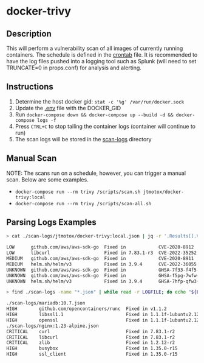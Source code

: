 # docker-trivy

## Description
This will perform a vulnerability scan of all images of currently running containers.  The schedule is defined in the [crontab](/build/crontab) file. It is recommended to have the log files pushed into a logging tool such as Splunk (will need to set TRUNCATE=0 in props.conf) for analysis and alerting.

## Instructions
1. Determine the host docker gid: `stat -c '%g' /var/run/docker.sock`
1. Update the [.env](/.env) file with the DOCKER_GID
1. Run `docker-compose down && docker-compose up --build -d && docker-compose logs -f`
1. Press `CTRL+C` to stop tailing the container logs (container will continue to run)
1. The scan logs will be stored in the [scan-logs](/scan-logs) directory

## Manual Scan
NOTE: The scans run on a schedule, however, you can trigger a manual scan. Below are some examples.
- `docker-compose run --rm trivy /scripts/scan.sh jtmotox/docker-trivy:local`
- `docker-compose run --rm trivy /scripts/scan-all.sh`

## Parsing Logs Examples

```bash
> cat ./scan-logs/jtmotox/docker-trivy:local.json | jq -r '.Results[].Vulnerabilities[] | .Severity + "~" + .PkgName + "~Fixed in " + .FixedVersion + "~" + .VulnerabilityID' | sort | uniq | column -t -s '~'

LOW      github.com/aws/aws-sdk-go  Fixed in            CVE-2020-8912
LOW      libcurl                    Fixed in 7.83.1-r3  CVE-2022-35252
MEDIUM   github.com/aws/aws-sdk-go  Fixed in            CVE-2020-8911
MEDIUM   helm.sh/helm/v3            Fixed in 3.9.4      CVE-2022-36055
UNKNOWN  github.com/aws/aws-sdk-go  Fixed in            GHSA-7f33-f4f5-xwgw
UNKNOWN  github.com/aws/aws-sdk-go  Fixed in            GHSA-f5pg-7wfw-84q9
UNKNOWN  helm.sh/helm/v3            Fixed in 3.9.4      GHSA-7hfp-qfw3-5jxh
```

```bash
> find ./scan-logs -name "*.json" | while read -r LOGFILE; do echo "${LOGFILE}"; cat "${LOGFILE}" | jq -r '.Results[].Vulnerabilities[] | .Severity + "~" + .PkgName + "~Fixed in " + .FixedVersion + "~" + .VulnerabilityID' | sort | uniq; done | column -t -s '~' | grep -v -E '^(MEDIUM|LOW|UNKNOWN)'

./scan-logs/mariadb:10.7.json
HIGH        github.com/opencontainers/runc  Fixed in v1.1.2                 CVE-2022-29162
HIGH        libssl1.1                       Fixed in 1.1.1f-1ubuntu2.12     CVE-2022-0778
HIGH        openssl                         Fixed in 1.1.1f-1ubuntu2.12     CVE-2022-0778
./scan-logs/nginx:1.23-alpine.json
CRITICAL    curl                            Fixed in 7.83.1-r2              CVE-2022-32207
CRITICAL    libcurl                         Fixed in 7.83.1-r2              CVE-2022-32207
CRITICAL    zlib                            Fixed in 1.2.12-r2              CVE-2022-37434
HIGH        busybox                         Fixed in 1.35.0-r15             CVE-2022-30065
HIGH        ssl_client                      Fixed in 1.35.0-r15             CVE-2022-30065
```
